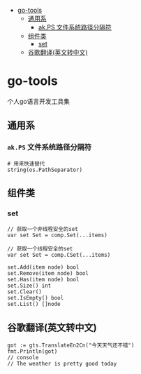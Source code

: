    * [go-tools](#go-tools)
      * [通用系](#\xE9\x80\x9A\xE7\x94\xA8\xE7\xB3\xBB)
         * [ak.PS 文件系统路径分隔符](#akps-\xE6\x96\x87\xE4\xBB\xB6\xE7\xB3\xBB\xE7\xBB\x9F\xE8\xB7\xAF\xE5\xBE\x84\xE5\x88\x86\xE9\x9A\x94\xE7\xAC\xA6)
      * [组件类](#\xE7\xBB\x84\xE4\xBB\xB6\xE7\xB1\xBB)
         * [set](#set)
      * [谷歌翻译(英文转中文)](#\xE8\xB0\xB7\xE6\xAD\x8C\xE7\xBF\xBB\xE8\xAF\x91\xE8\x8B\xB1\xE6\x96\x87\xE8\xBD\xAC\xE4\xB8\xAD\xE6\x96\x87)



# go-tools
个人go语言开发工具集

## 通用系 
### `ak.PS` 文件系统路径分隔符 
```
# 用来快速替代
string(os.PathSeparator)
```

## 组件类
### set
```
// 获取一个非线程安全的set
var set Set = comp.Set(...items)

// 获取一个线程安全的set
var set Set = comp.CSet(...items)

set.Add(item node) bool
set.Remove(item node) bool
set.Has(item node) bool
set.Size() int
set.Clear()
set.IsEmpty() bool
set.List() []node

```



## 谷歌翻译(英文转中文)
```
got := gts.TranslateEn2Cn("今天天气还不错")
fmt.Println(got)
// console
// The weather is pretty good today
```
